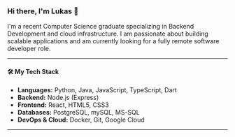 ### Hi there, I'm Lukas 👋

I'm a recent Computer Science graduate specializing in Backend Development and cloud infrastructure. I am passionate about building scalable applications and am currently looking for a fully remote software developer role.

---

#### 🛠️ My Tech Stack

* **Languages:** Python, Java, JavaScript, TypeScript, Dart
* **Backend:** Node.js (Express)
* **Frontend:** React, HTML5, CSS3
* **Databases:** PostgreSQL, mySQL, MS-SQL 
* **DevOps & Cloud:** Docker, Git, Google Cloud

---
